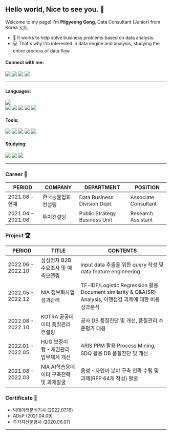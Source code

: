 ## Hello world, Nice to see you. 🎈
Welcome to my page!
I'm **Pilgyeong Gong**, Data Consultant (Junior) from Korea 🇰🇷.
- 💼 It works to help solve business problems based on data analysis.
- 💻 That's why I'm interested in data engine and analysis, studying the entire process of data flow.
  
#### Connect with me:
<a href="https://gpgportfolio.notion.site" target="_blank"><img src="https://img.shields.io/badge/Portfolio-000000?style=round-square&logo=Notion&logoColor=white"/> <a href="https://gpglab.tistory.com" target="_blank"> <img src="https://img.shields.io/badge/Tech Blog-000000?style=round-square&logo=Tistory&logoColor=white"/></a> <a href="mailto:gpgdatalab@gmail.com" target="_blank"> <img src="https://img.shields.io/badge/Gmail-EA4335?style=round-square&logo=Gmail&logoColor=white"/></a> <a href="https://www.linkedin.com/in/gongpilgyeong" target="_blank"> <img src="https://img.shields.io/badge/LinkedIn-0A66C2?style=round-square&logo=LinkedIn&logoColor=white"/></a>

---

#### Languages:
<img src="https://img.shields.io/badge/Python-3776AB?style=round-square&logo=Python&logoColor=white"/> \
  <img src="https://img.shields.io/badge/C++-00599C?style=round-square&logo=c&logoColor=white"/> 
<img src="https://img.shields.io/badge/MySQL-4479A1?style=round-square&logo=MySQL&logoColor=white"/> 
<img src="https://img.shields.io/badge/PostgreSQL-4169E1?style=round-square&logo=PostgreSQL&logoColor=white"/> 
<img src="https://img.shields.io/badge/MariaDB-1F305F?style=round-square&logo=MariaDB Foundation&logoColor=white"/> 
<img src="https://img.shields.io/badge/Docker-2496ED?style=round-square&logo=Docker&logoColor=white"/>

#### Tools:
<img src="https://img.shields.io/badge/Visual Studio Code-007ACC?style=round-square&logo=Visual Studio Code&logoColor=white"/> <img src="https://img.shields.io/badge/Google Colab-F9AB00?style=round-square&logo=Google Colab&logoColor=white"/> <img src="https://img.shields.io/badge/Google Analytics-E37400?style=round-square&logo=Google Analytics&logoColor=white"/> <img src="https://img.shields.io/badge/GitHub-181717?style=round-square&logo=GitHub&logoColor=white"/> <img src="https://img.shields.io/badge/Notion-000000?style=round-square&logo=Notion&logoColor=white"/>

#### Studying:
<img src="https://img.shields.io/badge/Apache Spark-E25A1C?style=round-square&logo=Apache Spark&logoColor=white"/> <img src="https://img.shields.io/badge/Apache Hadoop-66CCFF?style=round-square&logo=ApacheHadoop&logoColor=white"/> <img src="https://img.shields.io/badge/Apache Kafka-231F20?style=round-square&logo=Apache Kafka&logoColor=white"/>

---

### Career 🏢
| PERIOD | COMPANY | DEPARTMENT | POSITION |
| ------- | ------- | ------- | ------- | 
| 2021.08 - 현재 | 한국능률협회컨설팅 | Data Business Division Dept. | Associate Consultant |
| 2021.04 - 2021.08 | 투이컨설팅 | Public Strategy Business Unit | Research Assistant |

### Project 🏆
| PERIOD | TITLE | CONTENTS |
| ------- | ------- | ------- |
| 2022.06 - 2022.10 | 삼성전자 B2B 수요조사 및 예측모델링 | input data 추출을 위한 query 작성 및 data feature engineering |
| 2022.05 - 2022.12 | NIA 정보화사업 성과관리 | TF-IDF/Logistic Regression 활용 Document similarity & Q&A(SR) Analysis, 이행점검 과제에 대한 비용 성과분석 |
| 2022.08 - 2022.10 | KOTRA 공공데이터 품질관리 컨설팅 | 공사 DB 품질진단 및 개선, 품질관리 수준평가 대응 |
| 2022.01 - 2022.05 | HUG 보증이행・채권관리 업무체계 개선 | ARIS PPM 활용 Process Mining, SDQ 활용 DB 품질진단 및 개선 |
| 2021.08 - 2022.03 | NIA AI학습용데이터 구축전략 및 과제발굴 | 음성・자연어 분야 구축 전략 수립 및 과제(RFP 64개 작성) 발굴 |

### Certificate 📜
- 빅데이터분석기사 (2022.07.16)
- ADsP (2021.04.09)
- 투자자산운용사 (2020.06.07)

<!--
### Stats 📊
![GPG's Github stats](https://github-readme-stats.vercel.app/api?username=pilgyeong&show_icons=true&theme=tokyonight)
![GPG's Top Language](https://github-readme-stats.vercel.app/api/top-langs/?username=pilgyeong&layout=compact&theme=tokyonight)
-->

---
